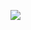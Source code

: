 <a href="https://bentohub.netlify.app/" target="_blank"><img src="https://cloud.appwrite.io/v1/storage/buckets/667d390e003b1971a8be/files/679b0970003a8093766f/preview?project=667d35ca0017fb21fc6c" /></a>
